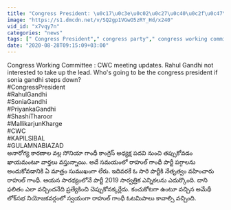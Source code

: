 ```yaml
---
title: "Congress President: \u0c17\u0c3e\u0c02\u0c27\u0c40\u0c2f\u0c47\u0c24\u0c30 \u0c35\u0c4d\u0c2f\u0c15\u0c4d\u0c24\u0c3f\u0c15\u0c47 \u0c2a\u0c17\u0c4d\u0c17\u0c3e\u0c32\u0c41 \u0c16\u0c3e\u0c2f\u0c2e\u0c3e? Rahul Gandhi, Priyanka Gandhi \u0c05\u0c28\u0c3e\u0c38\u0c15\u0c4d\u0c24\u0c3f"
image: "https://s1.dmcdn.net/v/SQ2gp1VGwO5zRY_Hd/x240"
vid_id: "x7vqy7n"
categories: "news"
tags: [" Congress President"," congress party"," congress working committee"]
date: "2020-08-28T09:15:09+03:00"
---
```

Congress Working Committee : CWC meeting updates. Rahul Gandhi not interested to take up the lead. Who's going to be the congress president if sonia gandhi steps down?   <br>#CongressPresident  <br>#RahulGandhi  <br>#SoniaGandhi  <br>#PriyankaGandhi  <br>#ShashiTharoor  <br>#MallikarjunKharge  <br>#CWC  <br>#KAPILSIBAL  <br>#GULAMNABIAZAD  <br>అనారోగ్య కారణాల వల్ల సోనియా గాంధీ కాంగ్రెస్ అధ్యక్ష పదవి నుంచి తప్సుకోవడం ఖాయమంటూ వార్తలు వస్తున్నాయి. అదే సమయంలో రాహుల్ గాంధీ పార్టీ పగ్గాలను అందుకోవడానికి ఏ మాత్రం సుముఖంగా లేరు. ఇదివరకే ఓ సారి పార్టీకి నేతృత్వం వహించారు రాహుల్ గాంధీ. ఆయన సారథ్యంలోనే పార్టీ 2019 సార్వత్రిక ఎన్నికలను ఎదుర్కొంది. దాని ఫలితం ఎలా వచ్చిందనేది ప్రత్యేకించి చెప్పుకోనక్కర్లేదు. కంచుకోటగా ఉంటూ వచ్చిన అమేథీ లోక్‌సభ నియోజకవర్గంలో స్వయంగా రాహుల్ గాంధీ ఓటమిపాలు కావాల్సి వచ్చింది.
